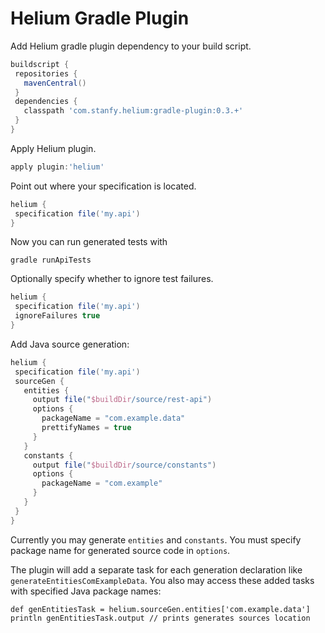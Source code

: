 Helium Gradle Plugin
====================


Add Helium gradle plugin dependency to your build script.
```groovy
buildscript {
 repositories {
   mavenCentral()
 }
 dependencies {
   classpath 'com.stanfy.helium:gradle-plugin:0.3.+'
 }
}
```

Apply Helium plugin.
```groovy
apply plugin:'helium'
```

Point out where your specification is located.
```groovy
helium {
 specification file('my.api')
}
```

Now you can run generated tests with
```
gradle runApiTests
```

Optionally specify whether to ignore test failures.
```groovy
helium {
 specification file('my.api')
 ignoreFailures true
}
```

Add Java source generation:
```groovy
helium {
 specification file('my.api')
 sourceGen {
   entities {
     output file("$buildDir/source/rest-api")
     options {
       packageName = "com.example.data"
       prettifyNames = true
     }
   }
   constants {
     output file("$buildDir/source/constants")
     options {
       packageName = "com.example"
     }
   }
 }
}
```

Currently you may generate `entities` and `constants`. You must specify package name for generated source code in
`options`.

The plugin will add a separate task for each generation declaration like `generateEntitiesComExampleData`.
You also may access these added tasks with specified Java package names:
```
def genEntitiesTask = helium.sourceGen.entities['com.example.data']
println genEntitiesTask.output // prints generates sources location
```
